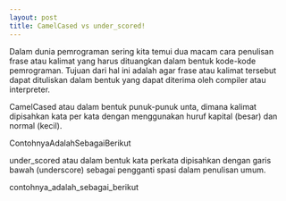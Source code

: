 ```yaml
---
layout: post
title: CamelCased vs under_scored!
---
```


Dalam dunia pemrograman sering kita temui dua macam cara penulisan frase atau kalimat yang harus dituangkan dalam bentuk kode-kode pemrograman. Tujuan dari hal ini adalah agar frase atau kalimat tersebut dapat dituliskan dalam bentuk yang dapat diterima oleh compiler atau interpreter.

CamelCased atau dalam bentuk punuk-punuk unta, dimana kalimat dipisahkan kata per kata dengan menggunakan huruf kapital (besar) dan normal (kecil).

ContohnyaAdalahSebagaiBerikut

under_scored atau dalam bentuk kata perkata dipisahkan dengan garis bawah (underscore) sebagai pengganti spasi dalam penulisan umum.

contohnya_adalah_sebagai_berikut

